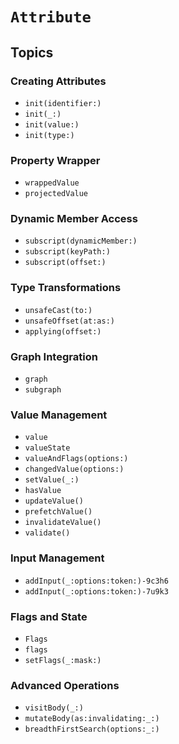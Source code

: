 # ``Attribute``

## Topics

### Creating Attributes

- ``init(identifier:)``
- ``init(_:)``
- ``init(value:)``
- ``init(type:)``

### Property Wrapper

- ``wrappedValue``
- ``projectedValue``

### Dynamic Member Access

- ``subscript(dynamicMember:)``
- ``subscript(keyPath:)``
- ``subscript(offset:)``

### Type Transformations

- ``unsafeCast(to:)``
- ``unsafeOffset(at:as:)``
- ``applying(offset:)``

### Graph Integration

- ``graph``
- ``subgraph``

### Value Management

- ``value``
- ``valueState``
- ``valueAndFlags(options:)``
- ``changedValue(options:)``
- ``setValue(_:)``
- ``hasValue``
- ``updateValue()``
- ``prefetchValue()``
- ``invalidateValue()``
- ``validate()``

### Input Management

- ``addInput(_:options:token:)-9c3h6``
- ``addInput(_:options:token:)-7u9k3``

### Flags and State

- ``Flags``
- ``flags``
- ``setFlags(_:mask:)``

### Advanced Operations

- ``visitBody(_:)``
- ``mutateBody(as:invalidating:_:)``
- ``breadthFirstSearch(options:_:)``